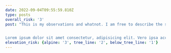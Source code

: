 ```yaml
---
date: 2022-09-04T09:55:59.810Z
type: posts
overall_risk: '3'
post: "This is my observations and whatnot. I am free to describe the situation in however much or little detail as I want.


Lorem ipsum dolor sit amet consectetur, adipisicing elit. Vero ipsa accusantium laudantium, quibusdam autem, aliquid sapiente ipsum aut, unde tempore adipisci dolorum voluptas voluptatem illum."
elevation_risk: {alpine: '3', tree_line: '2', below_tree_line: '1'}
---
```

